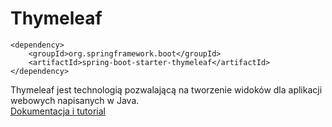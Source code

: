# Thymeleaf

```
<dependency>
    <groupId>org.springframework.boot</groupId>
    <artifactId>spring-boot-starter-thymeleaf</artifactId>
</dependency>
```

Thymeleaf jest technologią pozwalającą na tworzenie widoków dla aplikacji webowych napisanych w Java.  
[Dokumentacja i tutorial](https://www.thymeleaf.org/doc/tutorials/3.1/usingthymeleaf.html)  

